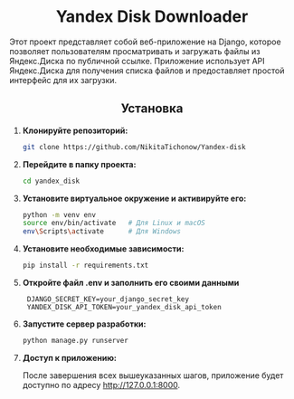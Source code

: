 <h1 align="center">Yandex Disk Downloader</h1>
Этот проект представляет собой веб-приложение на Django, которое позволяет пользователям просматривать и загружать файлы из Яндекс.Диска по публичной ссылке. Приложение использует API Яндекс.Диска для получения списка файлов и предоставляет простой интерфейс для их загрузки.

<h2 align="center">Установка</h2>

1. **Клонируйте репозиторий:**
    ```bash
    git clone https://github.com/NikitaTichonow/Yandex-disk

2. **Перейдите в папку проекта:**
    ```bash
    cd yandex_disk

3. **Установите виртуальное окружение и активируйте его:**
     ```bash
    python -m venv env
    source env/bin/activate   # Для Linux и macOS
    env\Scripts\activate      # Для Windows

4. **Установите необходимые зависимости:**
     ```bash
     pip install -r requirements.txt
   
5. **Откройте файл .env и заполнить его своими данными**
   ```env
    DJANGO_SECRET_KEY=your_django_secret_key
    YANDEX_DISK_API_TOKEN=your_yandex_disk_api_token

6. **Запустите сервер разработки:**
    ```bash
    python manage.py runserver
    
7. **Доступ к приложению:**
   
    После завершения всех вышеуказанных шагов, приложение будет доступно по адресу http://127.0.0.1:8000.

